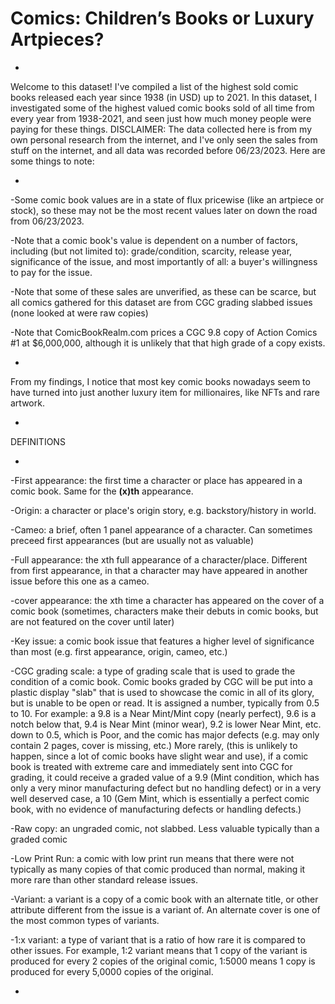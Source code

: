 # Comics: Children’s Books or Luxury Artpieces?
-
Welcome to this dataset! I've compiled a list of the highest sold comic books released each year since 1938 (in USD) up to 2021. In this dataset, I investigated some of the highest valued comic books sold of all time from every year from 1938-2021, and seen just how much money people were paying for these things. DISCLAIMER: The data collected here is from my own personal research from the internet, and I've only seen the sales from stuff on the internet, and all data was recorded before 06/23/2023. Here are some things to note:

-

-Some comic book values are in a state of flux pricewise (like an artpiece or stock), so these may not be the most recent values later on down the road from 06/23/2023.

-Note that a comic book's value is dependent on a number of factors, including (but not limited to): grade/condition, scarcity, release year, significance of the issue, and most importantly of all: a buyer's willingness to pay for the issue.

-Note that some of these sales are unverified, as these can be scarce, but all comics gathered for this dataset are from CGC grading slabbed issues (none looked at were raw copies)

-Note that ComicBookRealm.com prices a CGC 9.8 copy of Action Comics #1 at $6,000,000, although it is unlikely that that high grade of a copy exists.

-

From my findings, I notice that most key comic books nowadays seem to have turned into just another luxury item for millionaires, like NFTs and rare artwork.

-

DEFINITIONS

-

-First appearance: the first time a character or place has appeared in a comic book. Same for the __(x)th__ appearance.

-Origin: a character or place's origin story, e.g. backstory/history in world.

-Cameo: a brief, often 1 panel appearance of a character. Can sometimes preceed first appearances (but are usually not as valuable)

-Full appearance: the xth full appearance of a character/place. Different from first appearance, in that a character may have appeared in another issue before this one as a cameo.

-cover appearance: the xth time a character has appeared on the cover of a comic book (sometimes, characters make their debuts in comic books, but are not featured on the cover until later)

-Key issue: a comic book issue that features a higher level of significance than most (e.g. first appearance, origin, cameo, etc.)

-CGC grading scale: a type of grading scale that is used to grade the condition of a comic book. Comic books graded by CGC will be put into a plastic display "slab" that is used to showcase the comic in all of its glory, but is unable to be open or read. It is assigned a number, typically from 0.5 to 10. For example: a 9.8 is a Near Mint/Mint copy (nearly perfect), 9.6 is a notch below that, 9.4 is Near Mint (minor wear), 9.2 is lower Near Mint, etc. down to 0.5, which is Poor, and the comic has major defects (e.g. may only contain 2 pages, cover is missing, etc.) More rarely, (this is unlikely to happen, since a lot of comic books have slight wear and use), if a comic book is treated with extreme care and immediately sent into CGC for grading, it could receive a graded value of a 9.9 (Mint condition, which has only a very minor manufacturing defect but no handling defect) or in a very well deserved case, a 10 (Gem Mint, which is essentially a perfect comic book, with no evidence of manufacturing defects or handling defects.) 

-Raw copy: an ungraded comic, not slabbed. Less valuable typically than a graded comic

-Low Print Run: a comic with low print run means that there were not typically as many copies of that comic produced than normal, making it more rare than other standard release issues.

-Variant: a variant is a copy of a comic book with an alternate title, or other attribute different from the issue is a variant of. An alternate cover is one of the most common types of variants.

-1:x variant: a type of variant that is a ratio of how rare it is compared to other issues. For example, 1:2 variant means that 1 copy of the variant is produced for every 2 copies of the original comic, 1:5000 means 1 copy is produced for every 5,0000 copies of the original. 

-
